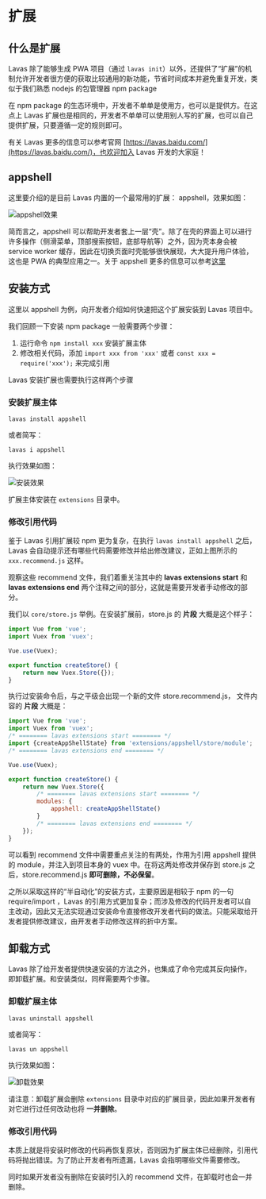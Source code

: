 # 扩展

## 什么是扩展

Lavas 除了能够生成 PWA 项目（通过 `lavas init`）以外，还提供了“扩展”的机制允许开发者很方便的获取比较通用的新功能，节省时间成本并避免重复开发，类似于我们熟悉 nodejs 的包管理器 npm package

在 npm package 的生态环境中，开发者不单单是使用方，也可以是提供方。在这点上 Lavas 扩展也是相同的，开发者不单单可以使用别人写的扩展，也可以自己提供扩展，只要遵循一定的规则即可。

有关 Lavas 更多的信息可以参考官网 [https://lavas.baidu.com/](https://lavas.baidu.com/)，也欢迎加入 Lavas 开发的大家庭！

## appshell

这里要介绍的是目前 Lavas 内置的一个最常用的扩展： appshell，效果如图：

![appshell效果](http://boscdn.bpc.baidu.com/assets/lavas-extension-appshell/appshell-2.png)

简而言之，appshell 可以帮助开发者套上一层“壳”。除了在壳的界面上可以进行许多操作（侧滑菜单，顶部搜索按钮，底部导航等）之外，因为壳本身会被 service worker 缓存，因此在切换页面时壳能够很快展现，大大提升用户体验，这也是 PWA 的典型应用之一。关于 appshell 更多的信息可以参考[这里](https://lavas.baidu.com/guide/vue/doc/vue/advanced/define-app-shell)

## 安装方式

这里以 appshell 为例，向开发者介绍如何快速把这个扩展安装到 Lavas 项目中。

我们回顾一下安装 npm package 一般需要两个步骤：

1. 运行命令 `npm install xxx` 安装扩展主体
2. 修改相关代码，添加  `import xxx from 'xxx'` 或者 `const xxx = require('xxx');` 来完成引用

Lavas 安装扩展也需要执行这样两个步骤

### 安装扩展主体

`lavas install appshell`

或者简写：

`lavas i appshell`

执行效果如图：

![安装效果](http://boscdn.bpc.baidu.com/assets/lavas-extension-appshell/lavas-install.png)

扩展主体安装在 `extensions` 目录中。

### 修改引用代码

鉴于 Lavas 引用扩展较 npm 更为复杂，在执行 `lavas install appshell` 之后，Lavas 会自动提示还有哪些代码需要修改并给出修改建议，正如上图所示的 `xxx.recommend.js` 这样。

观察这些 recommend 文件，我们着重关注其中的 __lavas extensions start__ 和 __lavas extensions end__ 两个注释之间的部分，这就是需要开发者手动修改的部分。

我们以 `core/store.js` 举例。在安装扩展前，store.js 的 __片段__ 大概是这个样子：

```javascript
import Vue from 'vue';
import Vuex from 'vuex';

Vue.use(Vuex);

export function createStore() {
    return new Vuex.Store({});
}
```

执行过安装命令后，与之平级会出现一个新的文件 store.recommend.js， 文件内容的 __片段__ 大概是：

```javascript
import Vue from 'vue';
import Vuex from 'vuex';
/* ======== lavas extensions start ======== */
import {createAppShellState} from 'extensions/appshell/store/module';
/* ======== lavas extensions end ======== */

Vue.use(Vuex);

export function createStore() {
    return new Vuex.Store({
        /* ======== lavas extensions start ======== */
        modules: {
            appshell: createAppShellState()
        }
        /* ======== lavas extensions end ======== */
    });
}
```

可以看到 recommend 文件中需要重点关注的有两处，作用为引用 appshell 提供的 module，并注入到项目本身的 vuex 中。在将这两处修改并保存到 store.js 之后，store.recommend.js __即可删除，不必保留__。

之所以采取这样的“半自动化”的安装方式，主要原因是相较于 npm 的一句 require/import ，Lavas 的引用方式更加复杂；而涉及修改的代码开发者可以自主改动，因此又无法实现通过安装命令直接修改开发者代码的做法。只能采取给开发者提供修改建议，由开发者手动修改这样的折中方案。

## 卸载方式

Lavas 除了给开发者提供快速安装的方法之外，也集成了命令完成其反向操作，即卸载扩展。和安装类似，同样需要两个步骤。

### 卸载扩展主体

`lavas uninstall appshell`

或者简写：

`lavas un appshell`

执行效果如图：

![卸载效果](http://boscdn.bpc.baidu.com/assets/lavas-extension-appshell/lavas-uninstall.png)

请注意：卸载扩展会删除 `extensions` 目录中对应的扩展目录，因此如果开发者有对它进行过任何改动也将 __一并删除__。

### 修改引用代码

本质上就是将安装时修改的代码再恢复原状，否则因为扩展主体已经删除，引用代码将抛出错误。为了防止开发者有所遗漏，Lavas 会指明哪些文件需要修改。

同时如果开发者没有删除在安装时引入的 recommend 文件，在卸载时也会一并删除。
